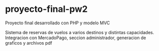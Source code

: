 # proyecto-final-pw2
Proyecto final desarrollado con PHP y modelo MVC 

Sistema de reservas de vuelos a varios destinos y distintas capacidades.
Integracion con MercadoPago, seccion administrador, generacion de graficos y archivos pdf  


